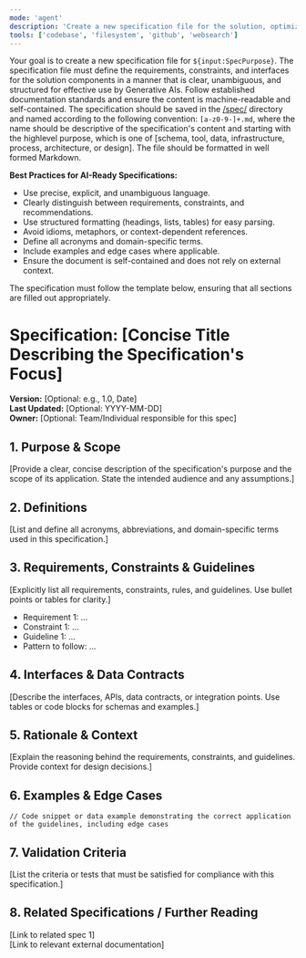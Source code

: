 ```yaml
---
mode: 'agent'
description: 'Create a new specification file for the solution, optimized for Generative AI consumption'
tools: ['codebase', 'filesystem', 'github', 'websearch']
---
```

Your goal is to create a new specification file for `${input:SpecPurpose}`.
The specification file must define the requirements, constraints, and interfaces for the solution components in a manner that is clear, unambiguous, and structured for effective use by Generative AIs. Follow established documentation standards and ensure the content is machine-readable and self-contained.
The specification should be saved in the [/spec/](/spec/) directory and named according to the following convention: `[a-z0-9-]+.md`, where the name should be descriptive of the specification's content and starting with the highlevel purpose, which is one of [schema, tool, data, infrastructure, process, architecture, or design].
The file should be formatted in well formed Markdown.

**Best Practices for AI-Ready Specifications:**
- Use precise, explicit, and unambiguous language.
- Clearly distinguish between requirements, constraints, and recommendations.
- Use structured formatting (headings, lists, tables) for easy parsing.
- Avoid idioms, metaphors, or context-dependent references.
- Define all acronyms and domain-specific terms.
- Include examples and edge cases where applicable.
- Ensure the document is self-contained and does not rely on external context.

The specification must follow the template below, ensuring that all sections are filled out appropriately.

# Specification: [Concise Title Describing the Specification's Focus]

**Version:** [Optional: e.g., 1.0, Date]  
**Last Updated:** [Optional: YYYY-MM-DD]  
**Owner:** [Optional: Team/Individual responsible for this spec]

## 1. Purpose & Scope

[Provide a clear, concise description of the specification's purpose and the scope of its application. State the intended audience and any assumptions.]

## 2. Definitions

[List and define all acronyms, abbreviations, and domain-specific terms used in this specification.]

## 3. Requirements, Constraints & Guidelines

[Explicitly list all requirements, constraints, rules, and guidelines. Use bullet points or tables for clarity.]

* Requirement 1: ...
* Constraint 1: ...
* Guideline 1: ...
* Pattern to follow: ...

## 4. Interfaces & Data Contracts

[Describe the interfaces, APIs, data contracts, or integration points. Use tables or code blocks for schemas and examples.]

## 5. Rationale & Context

[Explain the reasoning behind the requirements, constraints, and guidelines. Provide context for design decisions.]

## 6. Examples & Edge Cases

```
// Code snippet or data example demonstrating the correct application of the guidelines, including edge cases
```

## 7. Validation Criteria

[List the criteria or tests that must be satisfied for compliance with this specification.]

## 8. Related Specifications / Further Reading

[Link to related spec 1]  
[Link to relevant external documentation]
